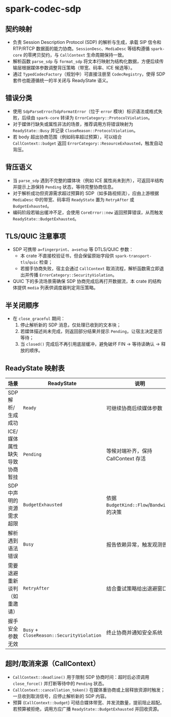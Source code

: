 # spark-codec-sdp

## 契约映射
- 负责 Session Description Protocol (SDP) 的解析与生成，承载 SIP 信令和 RTP/RTCP 数据面的能力协商。`SessionDesc`、`MediaDesc` 等结构遵循 `spark-core` 的零拷贝契约，与 `CallContext` 生命周期保持一致。
- 解析函数 `parse_sdp` 与 `format_sdp` 将文本行映射为结构化数据，方便后续传输层根据媒体参数调整背压策略（带宽、码率、ICE 候选等）。
- 通过 `TypedCodecFactory`（规划中）可直接注册至 `CodecRegistry`，使得 SDP 套件也能遵循统一的半关闭与 ReadyState 语义。

## 错误分类
- 使用 `SdpParseError`/`SdpFormatError`（位于 `error` 模块）标识语法或格式失败，后续由 `spark-core` 转译为 `ErrorCategory::ProtocolViolation`。
- 对于媒体行缺失或属性非法的场景，推荐调用方将错误映射为 `ReadyState::Busy` 并记录 `CloseReason::ProtocolViolation`。
- 若 body 超出协商范围（例如码率超过预算），可以结合 `CallContext::budget` 返回 `ErrorCategory::ResourceExhausted`，触发自动背压。

## 背压语义
- 当 `parse_sdp` 遇到不完整的媒体块（例如 ICE 属性尚未到齐），可返回半结构并提示上游保持 `Pending` 状态，等待完整协商信息。
- 对于解析成功但资源需求超过预算的 SDP（如多路视频流），应由上游根据 `MediaDesc` 中的带宽、码率将 `ReadyState` 置为 `RetryAfter` 或 `BudgetExhausted`。
- 编码阶段若输出缓冲不足，会使用 `CoreError::new` 返回预算错误，从而触发 `ReadyState::BudgetExhausted`。

## TLS/QUIC 注意事项
- SDP 可携带 `a=fingerprint`、`a=setup` 等 DTLS/QUIC 参数：
  - 本 crate 不直接校验证书，但会保留原始字段供 `spark-transport-tls`/`quic` 检查；
  - 若握手协商失败，宿主会通过 `CallContext` 取消流程，解析函数需立即退出并传播 `ErrorCategory::SecurityViolation`。
- QUIC 下的多流场景需确保 SDP 协商完成后再打开数据流，本 crate 的结构体提供 `media` 列表供调度器判定背压策略。

## 半关闭顺序
- 在 `close_graceful` 期间：
  1. 停止解析新的 SDP 消息，仅处理已收到的文本块；
  2. 若媒体描述尚未完成，则返回部分结果并提示 `Pending`，让宿主决定是否等待；
  3. 当 `closed()` 完成后不再引用底层缓冲，避免破坏 FIN → 等待读确认 → 释放的顺序。

## ReadyState 映射表
| 场景 | ReadyState | 说明 |
| --- | --- | --- |
| SDP 解析/生成成功 | `Ready` | 可继续协商后续媒体参数 |
| ICE/媒体属性缺失导致协商暂挂 | `Pending` | 等候对端补齐，保持 CallContext 存活 |
| SDP 中声明的资源需求超限 | `BudgetExhausted` | 依据 `BudgetKind::Flow`/`Bandwidth` 的决策 |
| 解析遇到语法错误 | `Busy` | 报告依赖异常，触发观测告警 |
| 需要退避重新谈判（如重邀请） | `RetryAfter` | 结合重试策略给出退避窗口 |
| 握手安全参数无效 | `Busy` + `CloseReason::SecurityViolation` | 终止协商并通知安全系统 |

## 超时/取消来源（CallContext）
- `CallContext::deadline()` 用于限制 SDP 协商时间：超时后必须调用 `close_force()` 并打断等待中的 `Pending` 状态。
- `CallContext::cancellation_token()` 在媒体重协商或上层释放资源时触发；一旦收到取消信号，应停止解析新的 SDP 内容。
- 预算 (`CallContext::budget`) 可结合媒体带宽、并发流数量，提前阻止超配。若预算被拒绝，调用方应广播 `ReadyState::BudgetExhausted` 并回收资源。
